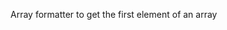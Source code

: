 Array formatter to get the first element of an array

<rv-example-tabs class="pt-3" handle="first-formatter">
<template type="single-html-file">
I like <span rv-text="['cracker', 'muffin', 'cake'] | first" ></span>.
</template>
</rv-example-tabs>